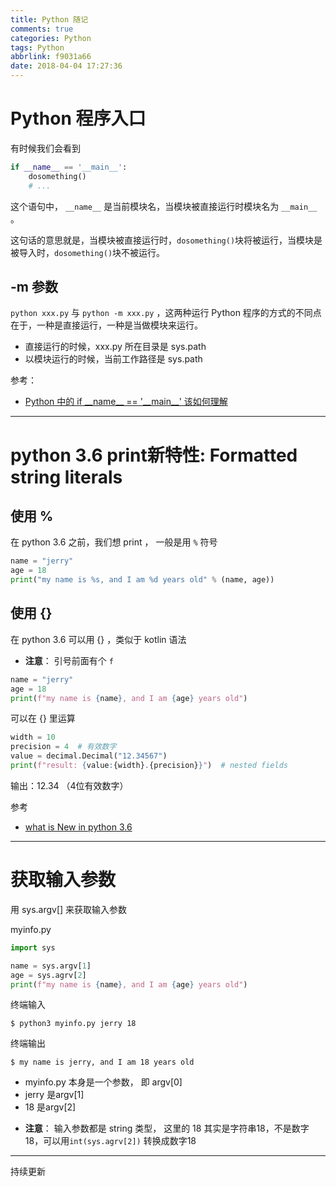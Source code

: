 ```yaml
---
title: Python 随记
comments: true
categories: Python
tags: Python
abbrlink: f9031a66
date: 2018-04-04 17:27:36
---
```


# Python 程序入口

有时候我们会看到

 ```python
 if __name__ == '__main__':
     dosomething()
     # ...
 ```

 这个语句中， `__name__` 是当前模块名，当模块被直接运行时模块名为 `__main__ `。

这句话的意思就是，当模块被直接运行时，`dosomething()`块将被运行，当模块是被导入时，`dosomething()`块不被运行。

<!-- more -->

## -m 参数

`python xxx.py` 与 `python -m xxx.py` ，这两种运行 Python 程序的方式的不同点在于，一种是直接运行，一种是当做模块来运行。

- 直接运行的时候，xxx.py 所在目录是 sys.path
- 以模块运行的时候，当前工作路径是 sys.path

参考：

- [Python 中的 if \_\_name__ == '\_\_main__' 该如何理解](http://blog.konghy.cn/2017/04/24/python-entry-program/)

---

# python 3.6 print新特性: Formatted string literals

## 使用 %

在 python 3.6 之前，我们想 print ， 一般是用 `%` 符号

```python
name = "jerry"
age = 18
print("my name is %s, and I am %d years old" % (name, age))
```

## 使用 {}

在 python 3.6 可以用 {} ，类似于 kotlin 语法

* **注意**： 引号前面有个 `f`

```python
name = "jerry"
age = 18
print(f"my name is {name}, and I am {age} years old")
```

可以在 {} 里运算

```python
width = 10
precision = 4  # 有效数字
value = decimal.Decimal("12.34567")
print(f"result: {value:{width}.{precision}}")  # nested fields
```

输出：12.34 （4位有效数字）

参考

- [what is New in python 3.6](https://docs.python.org/3/whatsnew/3.6.html)

---

# 获取输入参数

用 sys.argv[] 来获取输入参数

myinfo.py
```python
import sys

name = sys.argv[1]
age = sys.agrv[2]
print(f"my name is {name}, and I am {age} years old")
```

终端输入
```
$ python3 myinfo.py jerry 18
```

终端输出
```
$ my name is jerry, and I am 18 years old
```

- myinfo.py 本身是一个参数， 即 argv[0]
- jerry 是argv[1]
- 18 是argv[2]

* **注意**： 输入参数都是 string 类型， 这里的 18 其实是字符串18，不是数字18，可以用` int(sys.agrv[2]) ` 转换成数字18

---

持续更新
